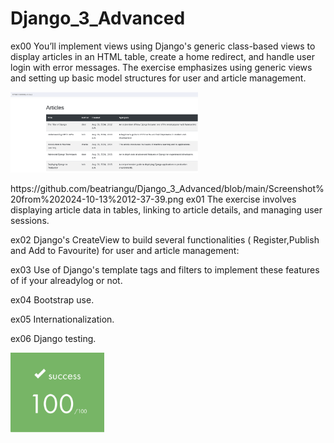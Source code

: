 # Django_3_Advanced

ex00 You’ll implement views using Django's generic class-based views to display articles in an HTML table, create a home redirect, and handle user login with error messages. The exercise emphasizes using generic views and setting up basic model structures for user and article management.
<p align="left">
  <img src="https://github.com/beatriangu/Django_3_Advanced/blob/main/Screenshot%20from%202024-10-13%2012-37-39.png" width="300"/>
</p>
https://github.com/beatriangu/Django_3_Advanced/blob/main/Screenshot%20from%202024-10-13%2012-37-39.png
ex01 The exercise involves displaying article data in tables, linking to article details, and managing user sessions.

ex02  Django's CreateView to build several functionalities ( Register,Publish and Add to Favourite) for user and article management:

ex03 Use of Django's template tags and filters to implement these features of if your alreadylog or not.

ex04 Bootstrap use.

ex05 Internationalization.

ex06 Django testing.

<p align="left">
  <img src="https://github.com/beatriangu/Libft/blob/main/100.png?raw=true" alt="100.png" width="150"/>
</p>
